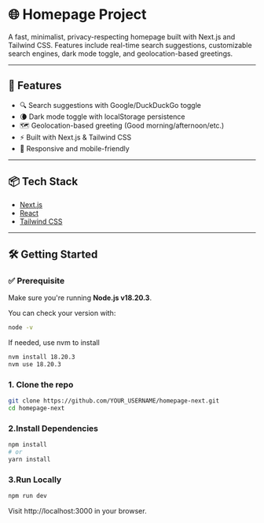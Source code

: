 # 🌐 Homepage Project

A fast, minimalist, privacy-respecting homepage built with Next.js and Tailwind CSS. Features include real-time search suggestions, customizable search engines, dark mode toggle, and geolocation-based greetings.

---

## 🚀 Features

- 🔍 Search suggestions with Google/DuckDuckGo toggle
- 🌘 Dark mode toggle with localStorage persistence
- 🗺️ Geolocation-based greeting (Good morning/afternoon/etc.)
- ⚡ Built with Next.js & Tailwind CSS
- 📱 Responsive and mobile-friendly

---

## 📦 Tech Stack

- [Next.js](https://nextjs.org/)
- [React](https://reactjs.org/)
- [Tailwind CSS](https://tailwindcss.com/)


---

## 🛠️ Getting Started

### ✅ Prerequisite

Make sure you're running **Node.js v18.20.3**.

You can check your version with:

```bash
node -v
```
If needed, use nvm to install

```bash
nvm install 18.20.3
nvm use 18.20.3
```

### 1. Clone the repo

```bash
git clone https://github.com/YOUR_USERNAME/homepage-next.git
cd homepage-next
```
### 2.Install Dependencies

```bash
npm install
# or
yarn install
```

### 3.Run Locally

```bash
npm run dev
```

Visit http://localhost:3000 in your browser.

